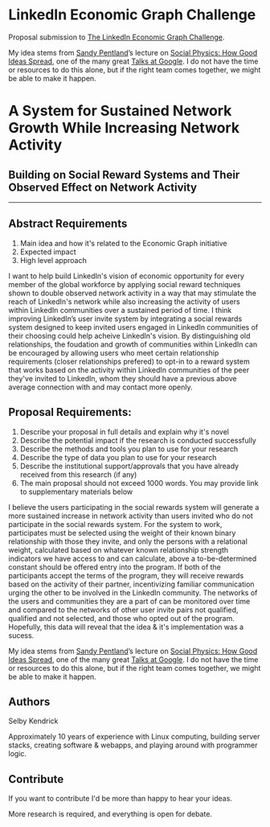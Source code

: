 LinkedIn Economic Graph Challenge
=======================

Proposal submission to [The LinkedIn Economic Graph Challenge](http://economicgraphchallenge.linkedin.com/).

My idea stems from [Sandy Pentland](http://web.media.mit.edu/~sandy/)’s lecture on [Social Physics: How Good Ideas Spread](https://www.youtube.com/watch?v=HMBl0ttu-Ow), one of the many great [Talks at Google](http://www.google.com/talks/). I do not have the time or resources to do this alone, but if the right team comes together, we might be able to make it happen.

# A System for Sustained Network Growth While Increasing Network Activity
## Building on Social Reward Systems and Their Observed Effect on Network Activity
---

Abstract Requirements
---
1. Main idea and how it's related to the Economic Graph initiative
2. Expected impact
3. High level approach

I want to help build LinkedIn's vision of economic opportunity for every member of the global workforce by applying social reward techniques shown to double observed network activity in a way that may stimulate the reach of LinkedIn's network while also increasing the activity of users within LinkedIn communities over a sustained period of time. I think improving LinkedIn’s user invite system by integrating a social rewards system designed to keep invited users engaged in LinkedIn communities of their choosing could help acheive LinkedIn's vision. By distinguishing old relationships, the foudation and growth of communities within LinkedIn can be encouraged by allowing users who meet certain relationship requirements (closer relationships prefered) to opt-in to a reward system that works based on the activity within LinkedIn communities of the peer they've invited to LinkedIn, whom they should have a previous above average connection with and may contact more openly. 

Proposal Requirements:
---
1. Describe your proposal in full details and explain why it's novel
2. Describe the potential impact if the research is conducted successfully
3. Describe the methods and tools you plan to use for your research
4. Describe the type of data you plan to use for your research
5. Describe the institutional support/approvals that you have already received from this research (if any)
6. The main proposal should not exceed 1000 words. You may provide link to supplementary materials below

I believe the users participating in the social rewards system will generate a more sustained increase in network activity than users invited who do not participate in the social rewards system.  For the system to work, participates must be selected using the weight of their known binary relationship with those they invite, and only the persons with a relational weight, calculated based on whatever known relationship strength indicators we have access to and can calculate, above a to-be-determined constant should be offered entry into the program. If both of the participants accept the terms of the program, they will receive rewards based on the activity of their partner, incentivizing familiar communication urging the other to be involved in the LinkedIn community. The networks of the users and communities they are a part of can be monitored over time and compared to the networks of other user invite pairs not qualified, qualified and not selected, and those who opted out of the program.  Hopefully, this data will reveal that the idea & it's implementation was a sucess.

My idea stems from [Sandy Pentland](http://web.media.mit.edu/~sandy/)’s lecture on [Social Physics: How Good Ideas Spread](https://www.youtube.com/watch?v=HMBl0ttu-Ow), one of the many great [Talks at Google](http://www.google.com/talks/). I do not have the time or resources to do this alone, but if the right team comes together, we might be able to make it happen.

Authors
---

Selby Kendrick

Approximately 10 years of experience with Linux computing, building server stacks, creating software & webapps, and playing around with programmer logic.

Contribute
---

If you want to contribute I'd be more than happy to hear your ideas.

More research is required, and everything is open for debate.

